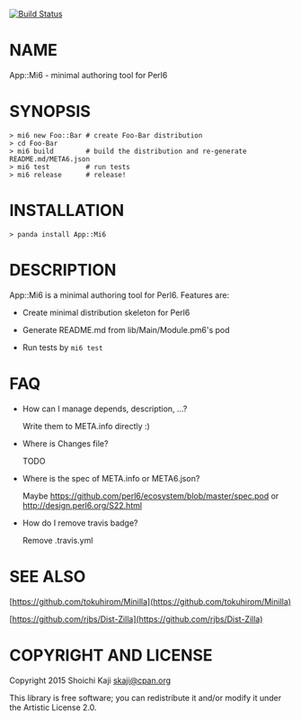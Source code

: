 [![Build Status](https://travis-ci.org/shoichikaji/mi6.svg?branch=master)](https://travis-ci.org/shoichikaji/mi6)

NAME
====

App::Mi6 - minimal authoring tool for Perl6

SYNOPSIS
========

    > mi6 new Foo::Bar # create Foo-Bar distribution
    > cd Foo-Bar
    > mi6 build        # build the distribution and re-generate README.md/META6.json
    > mi6 test         # run tests
    > mi6 release      # release!

INSTALLATION
============

    > panda install App::Mi6

DESCRIPTION
===========

App::Mi6 is a minimal authoring tool for Perl6. Features are:

  * Create minimal distribution skeleton for Perl6

  * Generate README.md from lib/Main/Module.pm6's pod

  * Run tests by `mi6 test`

FAQ
===

  * How can I manage depends, description, ...?

    Write them to META.info directly :)

  * Where is Changes file?

    TODO

  * Where is the spec of META.info or META6.json?

    Maybe https://github.com/perl6/ecosystem/blob/master/spec.pod or http://design.perl6.org/S22.html

  * How do I remove travis badge?

    Remove .travis.yml

SEE ALSO
========

[https://github.com/tokuhirom/Minilla](https://github.com/tokuhirom/Minilla)

[https://github.com/rjbs/Dist-Zilla](https://github.com/rjbs/Dist-Zilla)

COPYRIGHT AND LICENSE
=====================

Copyright 2015 Shoichi Kaji <skaji@cpan.org>

This library is free software; you can redistribute it and/or modify it under the Artistic License 2.0.
